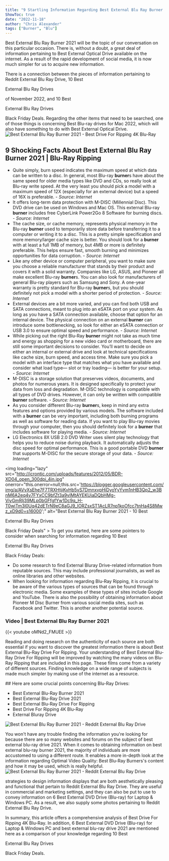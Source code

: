 ```yaml
---
title: "9 Startling Information Regarding Best External Blu Ray Burner 2021"
ShowToc: true 
date: "2022-11-18"
author: "Chris Alexander" 
tags: ["Burner", "Blu"]
---
```


Best External Blu Ray Burner 2021 will be the topic of our conversation on this particular occasion. There is, without a doubt, a great deal of information pertaining to Best External Optical Drive available on the internet. As a result of the rapid development of social media, it is now much simpler for us to acquire new information.

There is a connection between the pieces of information pertaining to Reddit External Blu Ray Drive, 10
Best

External Blu Ray Drives

of
November 2022, and 10
Best

External Blu Ray Drives

Black Friday Deals. Regarding the other items that need to be searched, one of those things is concerning Best Blu-ray drives for Mac 2022, which will also have something to do with Best External Optical Drive.
<img loading="lazy" src="https://o.aolcdn.com/images/dims?resize=1200%2C630&crop=1200%2C630%2C0%2C0&quality=95&image_uri=https%3A%2F%2Fs.yimg.com%2Fuu%2Fapi%2Fres%2F1.2%2FvJCP0xvfO35nFZgyOd2hQQ--%7EB%2FaD0yNjI7dz02MDA7YXBwaWQ9eXRhY2h5b24-%2Fhttps%3A%2F%2Fwww.blogcdn.com%2Fwww.engadget.com%2Fmedia%2F2011%2F04%2Fmitsubishi-blu-ray-flip-remotes.jpg&client=amp-blogside-v2&signature=ceccd3e401060678033c076f270d945a0de905ee" onerror="this.onerror=null;this.src='https://blogger.googleusercontent.com/img/a/AVvXsEhe7F7TRXHtjiKvHb5vS7DmnxvpHiDyoYyYvm1nHB3Qp2_w3BnM6A2eq4v7FYxCC9bfZt3a9vIMtAYEKUiaDQbHMg-ViyGmRIj39MLp0bGFfgfYw1Dc9q_H-T0wiTm3l0Uq42dETrN9eC8aGJ9_IORZsxST1AcLR7np1koOfcc7tnHa4S8Mwz_xD9d0=s16000';" alt="Best External Blu Ray Burner 2021 - Best Drive For Ripping 4K Blu-Ray" >

## 9 Shocking Facts About Best External Blu Ray Burner 2021 | Blu-Ray Ripping
-   Quite simply, burn speed indicates the maximum speed at which data can be written to a disc. In general, most Blu-ray **burner**s have about the same speed for older media types like DVD and CDs, so really look at Blu-ray write speed. At the very least you should pick a model with a maximum speed of 12X (especially for an external device) but a speed of 16X is preferable. - <cite>Source: Internet</cite>
-   It offers long-term data protection with M-DISC (Millennial Disc). This DVD drive can be used on Windows and Mac OS. This external Blu-ray **burner** includes free CyberLink Power2Go 8 Software for burning discs. - <cite>Source: Internet</cite>
-   The cache size, or cache memory, represents physical memory in the Blu-ray **burner** used to temporarily store data before transferring it to a computer or writing it to a disc. This is a pretty simple specification and more memory/larger cache size is better. You should look for a **burner** with at least a full 1MB of memory, but 4MB or more is definitely preferable. This helps ensure fast, smooth burning and minimizes opportunities for data corruption. - <cite>Source: Internet</cite>
-   Like any other device or computer peripheral, you want to make sure you choose a reliable manufacturer that stands by their product and covers it with a solid warranty. Companies like LG, ASUS, and Pioneer all make excellent Blu-ray **burner**s. You can also look for manufacturers of general Blu-ray players such as Samsung and Sony. A one-year warranty is pretty standard for Blu-ray **burner**s, but you should definitely not pick a model with a shorter period of protection. - <cite>Source: Internet</cite>
-   External devices are a bit more varied, and you can find both USB and SATA connections, meant to plug into an eSATA port on your system. As long as you have a SATA connection available, choose that option for an internal device. The physical connection on an external **burner** can introduce some bottlenecking, so look for either an eSATA connection or USB 3.0 to ensure optimal speed and performance. - <cite>Source: Internet</cite>
-   While picking out the right Blu-Ray **burner** might not take as much time and energy as shopping for a new video card or motherboard, there are still some important decisions to consider. You’ll want to decide on either an internal or external drive and look at technical specifications like cache size, burn speed, and access time. Make sure you pick a model with an interface type that matches what you have available and consider what load type— slot or tray loading— is better for your setup. - <cite>Source: Internet</cite>
-   M-DISC is a storage solution that preserves videos, documents, and photos for numerous years. It is designed specifically to protect your data from loss and degradation. M-DISC technology is compatible with all types of DVD drives. However, it can only be written with compatible **burner** software. - <cite>Source: Internet</cite>
-   As you consider different Blu-ray **burner**s, keep in mind any extra features and options provided by various models. The software included with a **burner** can be very important, including both burning programs as well as software for reading data. If you want to play Blu-ray movies through your computer, then you should definitely look for a **burner** that includes software for playing media. - <cite>Source: Internet</cite>
-   LG Electronics 8X USB 2.0 DVD Writer uses silent play technology that helps you to reduce noise during playback. It automatically adjusts the disc speed for optimal performance. This is a good portable DVD **burner** that supports M-DISC for the secure storage of your data. - <cite>Source: Internet</cite>


<img loading="lazy" src="http://icrontic.com/uploads/features/2012/05/BDR-XD04_open_300dpi_4in.jpg" onerror="this.onerror=null;this.src='https://blogger.googleusercontent.com/img/a/AVvXsEhe7F7TRXHtjiKvHb5vS7DmnxvpHiDyoYyYvm1nHB3Qp2_w3BnM6A2eq4v7FYxCC9bfZt3a9vIMtAYEKUiaDQbHMg-ViyGmRIj39MLp0bGFfgfYw1Dc9q_H-T0wiTm3l0Uq42dETrN9eC8aGJ9_IORZsxST1AcLR7np1koOfcc7tnHa4S8Mwz_xD9d0=s16000';" alt="Best External Blu Ray Burner 2021 - 10
Best

External Blu Ray Drives

Black Friday Deals" >
To get you started, here are some pointers to consider when searching for information regarding 10
Best

External Blu Ray Drives

Black Friday Deals:
- Do some research to find External Bluray Drive-related information from reputable sources. This may include professional journalists, as well as online libraries and other websites.
- When looking for information regarding Blu-Ray Ripping, it is crucial to be aware of the various types of sources that can be found through electronic media. Some examples of these types of sites include Google and YouTube. There is also the possibility of obtaining information about Pioneer M Disc Burner from various social media sites, such as Facebook and Twitter. This is another another potential source.

### Video | Best External Blu Ray Burner 2021
{{< youtube oMNd2_FMUEE >}} 


Reading and doing research on the authenticity of each source are both essential if you want to discover the greatest information there is about Best External Blu-Ray Drive For Ripping.
Your understanding of Best External Blu-Ray Drive For Ripping will be improved by watching the many videos on Blu-Ray Ripping that are included in this page. These films come from a variety of different sources. Finding knowledge on a wide range of subjects is made much simpler by making use of the internet as a resource.
<script async="async" data-cfasync="false" src="//normallydemandedalter.com/fe63df3c5408708b15d8dc3d9b206b31/invoke.js"></script>
<div id="container-fe63df3c5408708b15d8dc3d9b206b31"></div>
## Here are some crucial points concerning Blu-Ray Drives:

- Best External Blu-Ray Burner 2021
- Best External Blu-Ray Drive 2021
- Best External Blu-Ray Drive For Ripping
- Best Drive For Ripping 4K Blu-Ray
- External Bluray Drive

 <img loading="lazy" src="https://m.media-amazon.com/images/M/MV5BMGViZGM4ZDQtNTRlOC00OGI5LWIzMWMtMmYwNjY3YTFhZjQ4XkEyXkFqcGdeQXVyMzMzMTYwOTE@._V1_UY1200_CR90,0,630,1200_AL_.jpg" onerror="this.onerror=null;this.src='https://blogger.googleusercontent.com/img/a/AVvXsEhe7F7TRXHtjiKvHb5vS7DmnxvpHiDyoYyYvm1nHB3Qp2_w3BnM6A2eq4v7FYxCC9bfZt3a9vIMtAYEKUiaDQbHMg-ViyGmRIj39MLp0bGFfgfYw1Dc9q_H-T0wiTm3l0Uq42dETrN9eC8aGJ9_IORZsxST1AcLR7np1koOfcc7tnHa4S8Mwz_xD9d0=s16000';" alt="Best External Blu Ray Burner 2021 - Reddit External Blu Ray Drive" >

You won't have any trouble finding the information you're looking for because there are so many websites and forums on the subject of best external blu-ray drive 2021.
When it comes to obtaining information on best external blu-ray burner 2021, the majority of individuals are more accustomed to using a different route. It enables a more in-depth look at the information regarding Optimal Video Quality: Best Blu-Ray Burners's content and how it may be used, which is really helpful.
<img loading="lazy" src="https://cdn.windowsreport.com/wp-content/uploads/2016/12/optical-drive.jpg" onerror="this.onerror=null;this.src='https://blogger.googleusercontent.com/img/a/AVvXsEhe7F7TRXHtjiKvHb5vS7DmnxvpHiDyoYyYvm1nHB3Qp2_w3BnM6A2eq4v7FYxCC9bfZt3a9vIMtAYEKUiaDQbHMg-ViyGmRIj39MLp0bGFfgfYw1Dc9q_H-T0wiTm3l0Uq42dETrN9eC8aGJ9_IORZsxST1AcLR7np1koOfcc7tnHa4S8Mwz_xD9d0=s16000';" alt="Best External Blu Ray Burner 2021 - Reddit External Blu Ray Drive" >

strategies to design information displays that are both aesthetically pleasing and functional that pertain to Reddit External Blu Ray Drive. They are useful in commercial and marketing settings, and they can also be put to use to convey information on 6 Best External DVD Drive (Blu-ray) for Laptop & Windows PC. As a result, we also supply some photos pertaining to Reddit External Blu Ray Drive.

In summary, this article offers a comprehensive analysis of Best Drive For Ripping 4K Blu-Ray. In addition, 6 Best External DVD Drive (Blu-ray) for Laptop & Windows PC and best external blu-ray drive 2021 are mentioned here as a comparison of your knowledge regarding 10
Best

External Blu Ray Drives

Black Friday Deals.

	

